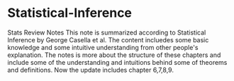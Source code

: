 # Statistical-Inference
 Stats Review Notes
 This note is summarized according to Statistical Inference by George Casella et al. The content incluedes some basic knowledge and some intuitive understanding from other people's explanation. The notes is more about the structure of these chapters and include some of the understanding and intuitions behind some of theorems and definitions. 
 Now the update includes chapter 6,7,8,9. 
